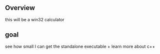 ## Overview

this will be a win32 calculator

## goal

see how small I can get the standalone executable + learn more about c++
